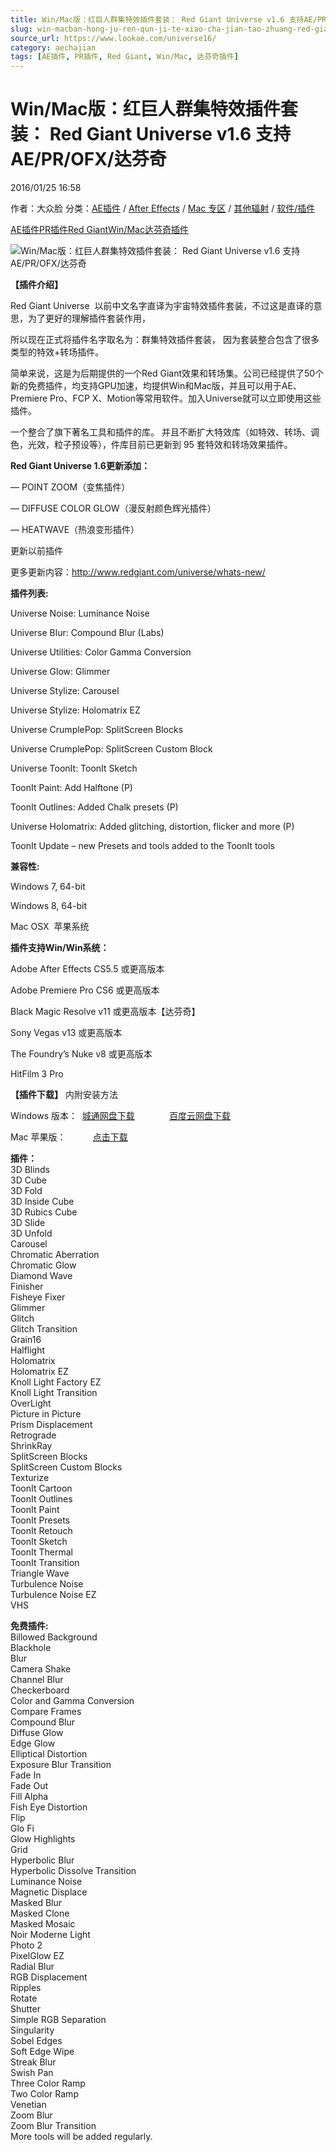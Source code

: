 ```yaml
---
title: Win/Mac版：红巨人群集特效插件套装： Red Giant Universe v1.6 支持AE/PR/OFX/达芬奇
slug: win-macban-hong-ju-ren-qun-ji-te-xiao-cha-jian-tao-zhuang-red-giant-universe-v1-6-zhi-chi-ae-pr-ofx-da-fen-qi
source_url: https://www.lookae.com/universe16/
category: aechajian
tags: [AE插件, PR插件, Red Giant, Win/Mac, 达芬奇插件]
---
```

# Win/Mac版：红巨人群集特效插件套装： Red Giant Universe v1.6 支持AE/PR/OFX/达芬奇

2016/01/25 16:58

作者：大众脸
分类：[AE插件](https://www.lookae.com/after-effects/aechajian/) / [After Effects](https://www.lookae.com/after-effects/) / [Mac 专区](https://www.lookae.com/mac-osx/) / [其他辐射](https://www.lookae.com/others/) / [软件/插件](https://www.lookae.com/qitarjcj/)

[AE插件](https://www.lookae.com/tag/ae%e6%8f%92%e4%bb%b6/)[PR插件](https://www.lookae.com/tag/pr%e6%8f%92%e4%bb%b6/)[Red Giant](https://www.lookae.com/tag/red-giant/)[Win/Mac](https://www.lookae.com/tag/winmac/)[达芬奇插件](https://www.lookae.com/tag/%e8%be%be%e8%8a%ac%e5%a5%87%e6%8f%92%e4%bb%b6/)

![Win/Mac版：红巨人群集特效插件套装： Red Giant Universe v1.6 支持AE/PR/OFX/达芬奇](https://www.lookae.com/wp-content/uploads/2014/09/Universe.jpg "Win/Mac版：红巨人群集特效插件套装： Red Giant Universe v1.6 支持AE/PR/OFX/达芬奇-LookAE.com")

**【插件介绍】**

Red Giant Universe  以前中文名字直译为宇宙特效插件套装，不过这是直译的意思，为了更好的理解插件套装作用，

所以现在正式将插件名字取名为：群集特效插件套装， 因为套装整合包含了很多类型的特效+转场插件。

简单来说，这是为后期提供的一个Red Giant效果和转场集。公司已经提供了50个新的免费插件，均支持GPU加速，均提供Win和Mac版，并且可以用于AE、Premiere Pro、FCP X、Motion等常用软件。加入Universe就可以立即使用这些插件。

一个整合了旗下著名工具和插件的库。 并且不断扩大特效库（如特效、转场、调色，光效，粒子预设等），件库目前已更新到 95 套特效和转场效果插件。

**Red Giant Universe 1.6更新添加：**

— POINT ZOOM（变焦插件）

— DIFFUSE COLOR GLOW（漫反射颜色辉光插件）

— HEATWAVE（热浪变形插件）

更新以前插件

更多更新内容：http://www.redgiant.com/universe/whats-new/

**插件列表:**

Universe Noise: Luminance Noise

Universe Blur: Compound Blur (Labs)

Universe Utilities: Color Gamma Conversion

Universe Glow: Glimmer

Universe Stylize: Carousel

Universe Stylize: Holomatrix EZ

Universe CrumplePop: SplitScreen Blocks

Universe CrumplePop: SplitScreen Custom Block

Universe ToonIt: ToonIt Sketch

ToonIt Paint: Add Halftone (P)

ToonIt Outlines: Added Chalk presets (P)

Universe Holomatrix: Added glitching, distortion, flicker and more (P)

ToonIt Update – new Presets and tools added to the ToonIt tools

**兼容性:**

Windows 7, 64-bit

Windows 8, 64-bit

Mac OSX  苹果系统

**插件支持Win/Win系统：**

Adobe After Effects CS5.5 或更高版本

Adobe Premiere Pro CS6 或更高版本

Black Magic Resolve v11 或更高版本【达芬奇】

Sony Vegas v13 或更高版本

The Foundry’s Nuke v8 或更高版本

HitFilm 3 Pro

**【插件下载】** 内附安装方法

Windows 版本：  [城通网盘下载](http://lookae.ctfile.com/file/141572507)              [百度云网盘下载](https://pan.baidu.com/s/1mhcSrDQ)

Mac 苹果版：           [点击下载](http://lookae.ctfile.com/file/105518129)

**插件：**  
3D Blinds  
3D Cube  
3D Fold  
3D Inside Cube  
3D Rubics Cube  
3D Slide  
3D Unfold  
Carousel  
Chromatic Aberration  
Chromatic Glow  
Diamond Wave  
Finisher  
Fisheye Fixer  
Glimmer  
Glitch  
Glitch Transition  
Grain16  
Halflight  
Holomatrix  
Holomatrix EZ  
Knoll Light Factory EZ  
Knoll Light Transition  
OverLight  
Picture in Picture  
Prism Displacement  
Retrograde  
ShrinkRay  
SplitScreen Blocks  
SplitScreen Custom Blocks  
Texturize  
ToonIt Cartoon  
ToonIt Outlines  
ToonIt Paint  
ToonIt Presets  
ToonIt Retouch  
ToonIt Sketch  
ToonIt Thermal  
ToonIt Transition  
Triangle Wave  
Turbulence Noise  
Turbulence Noise EZ  
VHS

**免费插件:**  
Billowed Background  
Blackhole  
Blur  
Camera Shake  
Channel Blur  
Checkerboard  
Color and Gamma Conversion  
Compare Frames  
Compound Blur  
Diffuse Glow  
Edge Glow  
Elliptical Distortion  
Exposure Blur Transition  
Fade In  
Fade Out  
Fill Alpha  
Fish Eye Distortion  
Flip  
Glo Fi  
Glow Highlights  
Grid  
Hyperbolic Blur  
Hyperbolic Dissolve Transition  
Luminance Noise  
Magnetic Displace  
Masked Blur  
Masked Clone  
Masked Mosaic  
Noir Moderne Light  
Photo 2  
PixelGlow EZ  
Radial Blur  
RGB Displacement  
Ripples  
Rotate  
Shutter  
Simple RGB Separation  
Singularity  
Sobel Edges  
Soft Edge Wipe  
Streak Blur  
Swish Pan  
Three Color Ramp  
Two Color Ramp  
Venetian  
Zoom Blur  
Zoom Blur Transition  
More tools will be added regularly.
